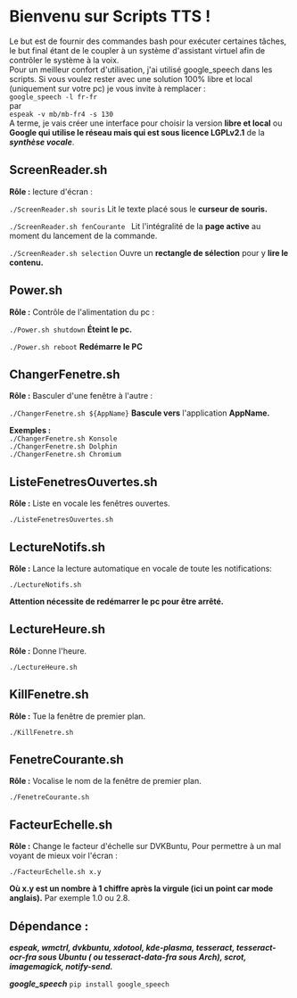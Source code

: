 # Bienvenu sur Scripts TTS !

Le but est de fournir des commandes bash pour exécuter certaines tâches, le but final étant de le coupler à un système d'assistant virtuel afin de contrôler le système à la voix.  
Pour un meilleur confort d'utilisation, j'ai utilisé google_speech dans les scripts. Si vous voulez rester avec une solution 100% libre et local (uniquement sur votre pc) je vous invite à remplacer :  
``google_speech -l fr-fr``  
par  
``espeak -v mb/mb-fr4 -s 130``  
A terme, je vais créer une interface pour choisir la version **libre et local** ou **Google qui utilise le réseau mais qui est sous licence LGPLv2.1** de la __*synthèse vocale*__.  

## ScreenReader.sh

__Rôle :__  lecture d'écran :   

```./ScreenReader.sh souris```
Lit le texte placé sous le **curseur de souris.** 
   
```./ScreenReader.sh fenCourante ```
Lit l'intégralité de la **page active** au moment du lancement de la commande.
  
```./ScreenReader.sh selection```
Ouvre un **rectangle de sélection** pour y **lire le contenu.**   
  
## Power.sh
   
   __Rôle :__  Contrôle de l'alimentation du pc :
     
```./Power.sh shutdown```
**Éteint le pc.**   
    
```./Power.sh reboot```
**Redémarre le PC**

## ChangerFenetre.sh
  
  __Rôle :__  Basculer d'une fenêtre à l'autre :  
    
  ```./ChangerFenetre.sh ${AppName}```
 **Bascule vers** l'application **AppName.**  
   
   **Exemples :**   
```./ChangerFenetre.sh Konsole```  
```./ChangerFenetre.sh Dolphin```  
```./ChangerFenetre.sh Chromium```  
  
## ListeFenetresOuvertes.sh
  
  __Rôle :__ Liste en vocale les fenêtres ouvertes.    
    
  ```./ListeFenetresOuvertes.sh```

## LectureNotifs.sh
  
   __Rôle :__ Lance la lecture automatique en vocale de toute les notifications:  
  
   ```./LectureNotifs.sh```
     
   **Attention nécessite de redémarrer le pc pour être arrêté.**

## LectureHeure.sh
  
   __Rôle :__ Donne l'heure.  
  
   ```./LectureHeure.sh```
     
## KillFenetre.sh

   __Rôle :__ Tue la fenêtre de premier plan.  
  
   ```./KillFenetre.sh```

## FenetreCourante.sh
  
   __Rôle :__ Vocalise le nom de la fenêtre de premier plan.  
  
```./FenetreCourante.sh```
   
## FacteurEchelle.sh
  
 __Rôle :__ Change le facteur d'échelle sur DVKBuntu, Pour permettre à un mal voyant de mieux voir l'écran :  
  
```./FacteurEchelle.sh x.y```

**Où x.y est un nombre à 1 chiffre après la virgule (ici un point car mode anglais).** Par exemple 1.0 ou 2.8.

## Dépendance :
***espeak, wmctrl, dvkbuntu, xdotool, kde-plasma, tesseract, tesseract-ocr-fra sous Ubuntu ( ou tesseract-data-fra sous Arch), scrot, imagemagick, notify-send.***
  
  ***google_speech***
```pip install google_speech```

